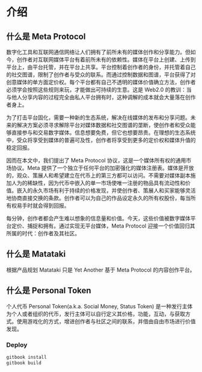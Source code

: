 # 介绍

## 什么是 Meta Protocol

数字化工具和互联网通信网络让人们拥有了前所未有的媒体创作和分享能力。但如今，创作者对互联网媒体平台有着前所未有的依赖性。媒体在平台上创建、上传到平台上，由平台托管，并在平台上共享。平台控制着创作者的身份，并托管着自己的社交图谱，限制了创作者与受众的联系。而通过控制数据和图谱，平台获得了对创意媒体的单方面定价权。每个平台都有自己不透明的媒体价值确立方法，创作者必须学会按照这些规则来玩，才能做出可持续的生意。这是 Web2.0 的教训：当与他人分享内容的过程完全由私人平台拥有时，这种调解的成本就会大量落在创作者身上。

为了打击平台固化，需要一种新的生态系统，解决在线媒体的发布和分享问题。未来的解决方案必须寻求解除平台对媒体数据和社交图谱的垄断，使创作者和受众能够直接参与和交易数字媒体。信息想要免费，但它也想要昂贵。在理想的生态系统中，受众将享受到媒体的普遍可及性，创作者将享受到更多的定价权和媒体升值的稳定回报。

因而在本文中，我们提出了 Meta Protocol 协议，这是一个媒体所有权的通用市场协议。Meta 提供了一个独立于任何平台的加密强化的媒体注册表。媒体是开放的，观众、策展人和希望建立在代币上的第三方都可以访问。不需要对媒体副本施加人为的稀缺性，因为代币中嵌入的单一市场使唯一注册的物品具有流动性和价值。嵌入的永久市场有利于持续的价格发现，并使创作者、策展人和买家能够灵活地协商直接交换的条款。创作者可以为自己的作品设定永久的所有权股份，每当所有权易手时就会得到回报。

每分钟，创作者都会产生难以想象的信息量和价值。今天，这些价值被数字媒体平台定价、捕捉和拥有。通过实现无平台媒体，Meta Protocol 迎接一个价值回归其所属的时代：创作者及其社区。

## 什么是 Matataki

根据产品规划 Matataki 只是 Yet Another 基于 Meta Protocol 的内容创作平台。

## 什么是 Personal Token

个人代币 Personal Token(a.k.a. Social Money, Status Token) 是一种发行主体为个人或者组织的代币，发行主体可以自行定义其价格，功能，互动，与获取方式。使用游戏化的方式，增进创作者与社区之间的联系，并借由自由市场进行价值发现。


### Deploy

```bash
gitbook install
gitbook build
```
